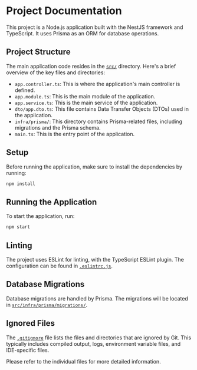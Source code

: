 # Project Documentation

This project is a Node.js application built with the NestJS framework and TypeScript. It uses Prisma as an ORM for database operations.

## Project Structure

The main application code resides in the [`src/`]('./data-neuron-backend/src/') directory. Here's a brief overview of the key files and directories:

- `app.controller.ts`: This is where the application's main controller is defined.
- `app.module.ts`: This is the main module of the application.
- `app.service.ts`: This is the main service of the application.
- `dto/app.dto.ts`: This file contains Data Transfer Objects (DTOs) used in the application.
- `infra/prisma/`: This directory contains Prisma-related files, including migrations and the Prisma schema.
- `main.ts`: This is the entry point of the application.

## Setup

Before running the application, make sure to install the dependencies by running:

```sh
npm install
```

## Running the Application

To start the application, run:

```sh
npm start
```

## Linting

The project uses ESLint for linting, with the TypeScript ESLint plugin. The configuration can be found in [`.eslintrc.js`](command:_github.copilot.openSymbolInFile?%5B%22.eslintrc.js%22%2C%22.eslintrc.js%22%5D '.eslintrc.js').

## Database Migrations

Database migrations are handled by Prisma. The migrations will be located in [`src/infra/prisma/migrations/`](command:_github.copilot.openRelativePath?%5B%7B%22scheme%22%3A%22file%22%2C%22authority%22%3A%22%22%2C%22path%22%3A%22%2Fmnt%2Fsda1%2Fprojs%2Fdata-neuron-backend%2Fsrc%2Finfra%2Fprisma%2Fmigrations%2F%22%2C%22query%22%3A%22%22%2C%22fragment%22%3A%22%22%7D%5D '/mnt/sda1/projs/data-neuron-backend/src/infra/prisma/migrations/').

## Ignored Files

The [`.gitignore`](.gitignore) file lists the files and directories that are ignored by Git. This typically includes compiled output, logs, environment variable files, and IDE-specific files.

Please refer to the individual files for more detailed information.
